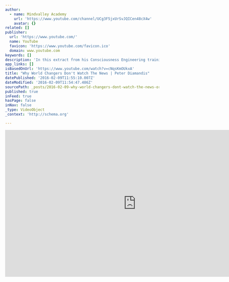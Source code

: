 ```yaml
---
author:
  - name: Mindvalley Academy
    url: 'https://www.youtube.com/channel/UCg3F5jxUrSvJQICen48cX4w'
    avatar: {}
related: []
publisher:
  url: 'https://www.youtube.com/'
  name: YouTube
  favicon: 'https://www.youtube.com/favicon.ico'
  domain: www.youtube.com
keywords: []
description: 'In this extract from his Consciousness Engineering training session, Peter Diamandis, reveals something quite surprising - why he turns off the news media. If you want to watch the rest of this brilliant session and many more, check out Consciousness Engineering here: http://bit.ly/1P1UDX9.'
app_links: []
isBasedOnUrl: 'https://www.youtube.com/watch?v=cNqsKmOUkxA'
title: "Why World Changers Don't Watch The News | Peter Diamandis"
datePublished: '2016-02-09T11:55:10.007Z'
dateModified: '2016-02-09T11:54:47.486Z'
sourcePath: _posts/2016-02-09-why-world-changers-dont-watch-the-news-or-peter-diamandis.md
published: true
inFeed: true
hasPage: false
inNav: false
_type: VideoObject
_context: 'http://schema.org'

---
```

<iframe src="https://cdn.embedly.com/widgets/media.html?src=https%3A%2F%2Fwww.youtube.com%2Fembed%2FcNqsKmOUkxA%3Ffeature%3Doembed&amp;url=https%3A%2F%2Fwww.youtube.com%2Fwatch%3Fv%3DcNqsKmOUkxA&amp;image=https%3A%2F%2Fi.ytimg.com%2Fvi%2FcNqsKmOUkxA%2Fhqdefault.jpg&amp;key=b7d04c9b404c499eba89ee7072e1c4f7&amp;type=text%2Fhtml&amp;schema=youtube" width="854" height="480" scrolling="no" frameborder="0" allowfullscreen="allowfullscreen" style=""></iframe>